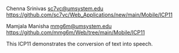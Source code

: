 Chenna Srinivas sc7vc@umsystem.edu https://github.com/sc7vc/Web_Applications/new/main/Mobile/ICP11

Mamjala Manisha mmg6m@umsystem.edu https://github.com/mmg6m/Web/tree/main/Mobile/ICP11

This ICP11 demonstrates the conversion of text into speech.
